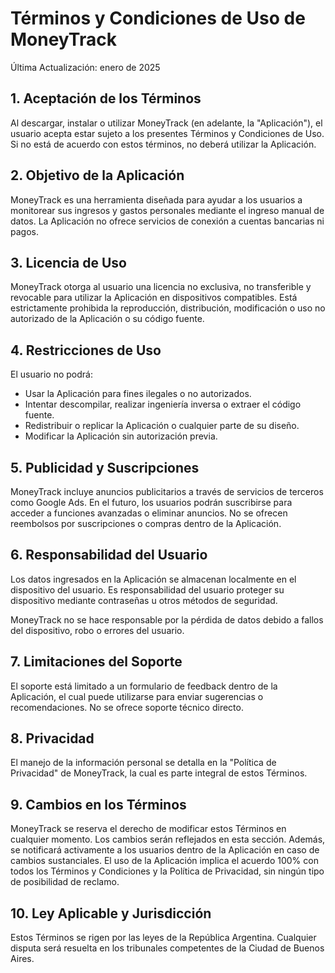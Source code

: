 # Términos y Condiciones de Uso de MoneyTrack

Última Actualización: enero de 2025

## 1. Aceptación de los Términos

Al descargar, instalar o utilizar MoneyTrack (en adelante, la "Aplicación"), el usuario acepta estar sujeto a los presentes Términos y Condiciones de Uso. Si no está de acuerdo con estos términos, no deberá utilizar la Aplicación.

## 2. Objetivo de la Aplicación

MoneyTrack es una herramienta diseñada para ayudar a los usuarios a monitorear sus ingresos y gastos personales mediante el ingreso manual de datos. La Aplicación no ofrece servicios de conexión a cuentas bancarias ni pagos.

## 3. Licencia de Uso

MoneyTrack otorga al usuario una licencia no exclusiva, no transferible y revocable para utilizar la Aplicación en dispositivos compatibles. Está estrictamente prohibida la reproducción, distribución, modificación o uso no autorizado de la Aplicación o su código fuente.

## 4. Restricciones de Uso

El usuario no podrá:

- Usar la Aplicación para fines ilegales o no autorizados.
- Intentar descompilar, realizar ingeniería inversa o extraer el código fuente.
- Redistribuir o replicar la Aplicación o cualquier parte de su diseño.
- Modificar la Aplicación sin autorización previa.

## 5. Publicidad y Suscripciones

MoneyTrack incluye anuncios publicitarios a través de servicios de terceros como Google Ads. En el futuro, los usuarios podrán suscribirse para acceder a funciones avanzadas o eliminar anuncios. No se ofrecen reembolsos por suscripciones o compras dentro de la Aplicación.

## 6. Responsabilidad del Usuario

Los datos ingresados en la Aplicación se almacenan localmente en el dispositivo del usuario. Es responsabilidad del usuario proteger su dispositivo mediante contraseñas u otros métodos de seguridad.

MoneyTrack no se hace responsable por la pérdida de datos debido a fallos del dispositivo, robo o errores del usuario.

## 7. Limitaciones del Soporte

El soporte está limitado a un formulario de feedback dentro de la Aplicación, el cual puede utilizarse para enviar sugerencias o recomendaciones. No se ofrece soporte técnico directo.

## 8. Privacidad

El manejo de la información personal se detalla en la "Política de Privacidad" de MoneyTrack, la cual es parte integral de estos Términos.

## 9. Cambios en los Términos

MoneyTrack se reserva el derecho de modificar estos Términos en cualquier momento. Los cambios serán reflejados en esta sección. Además, se notificará activamente a los usuarios dentro de la Aplicación en caso de cambios sustanciales. El uso de la Aplicación implica el acuerdo 100% con todos los Términos y Condiciones y la Política de Privacidad, sin ningún tipo de posibilidad de reclamo.

## 10. Ley Aplicable y Jurisdicción

Estos Términos se rigen por las leyes de la República Argentina. Cualquier disputa será resuelta en los tribunales competentes de la Ciudad de Buenos Aires.


